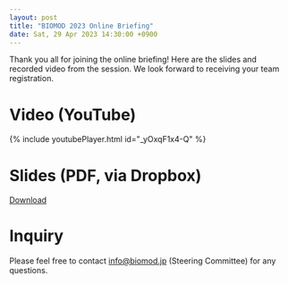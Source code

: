 ```yaml
---
layout: post
title: "BIOMOD 2023 Online Briefing"
date: Sat, 29 Apr 2023 14:30:00 +0900
---
```


Thank you all for joining the online briefing! Here are the slides and recorded video from the session. We look forward to receiving your team registration.

# Video (YouTube)


{% include youtubePlayer.html id="_yOxqF1x4-Q" %}


# Slides (PDF, via Dropbox)

[Download](https://www.dropbox.com/s/1h5323q8inrq18l/20230429_BIOMOD-briefing_final.pdf?dl=0)


# Inquiry
Please feel free to contact [info@biomod.jp](mailto:info@biomod.jp) (Steering Committee) for any questions.